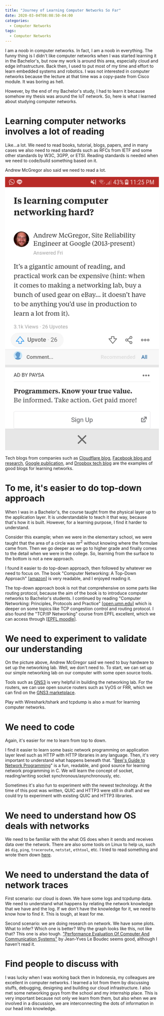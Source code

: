 ```yaml
---
title: "Journey of Learning Computer Networks So Far"
date: 2020-03-04T08:08:50-04:00
categories:
  - Computer Networks
tags:
  - Computer Networks
---
```


I am a noob in computer networks. In fact, I am a noob in everything. The funny thing is I didn't like computer networks when I was started learning it in the Bachelor's, but now my work is around this area, especially cloud and edge infrastructure. Back then, I used to put most of my time and effort to learn embedded systems and robotics. I was not interested in computer networks because the lecture at that time was a copy-paste from Cisco module. It was boring as hell.

However, by the end of my Bachelor's study, I had to learn it because somehow my thesis was around the IoT network. So, here is what I learned about studying computer networks.

# Learning computer networks involves a lot of reading

Like...a lot. We need to read books, tutorial, blogs, papers, and in many cases we also need to read standards such as RFCs from IETF and some other standards by W3C, 3GPP, or ETSI. Reading standards is needed when we need to code/build something based on it.

Andrew McGregor also said we need to read a lot.

![andrew](../images/andrew.jpeg)

Tech blogs from companies such as [Cloudflare blog](https://blog.cloudflare.com/), [Facebook blog and research](https://research.fb.com/blog/), [Google publication](https://research.google/), and [Dropbox tech blog](https://blogs.dropbox.com/tech/category/infrastructure/) are the examples of good blogs for learning networks.

# To me, it's easier to do top-down approach

When I was in a Bachelor's, the course taught from the physical layer up to the application layer. It is understandable to teach it that way, because that's how it is built. However, for a learning purpose, I find it harder to understand.

Consider this example; when we were in the elementary school, we were taught that the area of a circle was $\pi r^2$ without knowing where the formulae came from. Then we go deeper as we go to higher grade and finally comes to the detail when we were in the college. So, learning from the surface to the bottom is not a new approach.

I found it easier to do top-down approach, then followed by whatever we need to focus on. The book "Computer Networking: A Top-Down Approach" [[amazon](https://www.amazon.com/Computer-Networking-Top-Down-Approach-7th/dp/0133594149)] is very readable, and I enjoyed reading it. 

The top-down approach book is not that comprehensive on some parts like routing protocol, because the aim of the book is to introduce computer networks to Bachelor's students. I continued by reading "Computer Networking: Principles, Protocols and Practice" [[open.umn.edu](https://open.umn.edu/opentextbooks/textbooks/computer-networking-principles-protocols-and-practice)] which is deeper on some topics like TCP congestion control and routing protocol. I also found the "TCP/IP Networking" course from EPFL excellent, which we can access through [[EPFL moodle](https://moodlearchive.epfl.ch/2018-2019/course/view.php?id=523)].

# We need to experiment to validate our understanding

On the picture above, Andrew McGregor said we need to buy hardware to set up the networking lab. Well, we don't need to. To start, we can set up our simple networking lab on our computer with some open source tools.

Tools such as [GNS3](https://www.gns3.com/) is very helpful in building the networking lab. For the routers, we can use open source routers such as VyOS or FRR, which we can find on the [GNS3 marketplace](https://www.gns3.com/marketplace/appliances).

Play with Wireshark/tshark and tcpdump is also a must for learning computer networks.

# We need to code

Again, it's easier for me to learn from top to down.

I find it easier to learn some basic network programming on application layer level such as HTTP with HTTP libraries in any language. Then, it's very important to understand what happens beneath that. "[Beej's Guide to Network Programming](https://beej.us/guide/bgnet/)" is a fun, readable, and good source for learning network programming in C. We will learn the concept of socket, reading/writing socket synchronous/asynchronously, etc.

Sometimes it's also fun to experiment with the newest technology. At the time of this post was written, QUIC and HTTP3 were still in draft and we could try to experiment with existing QUIC and HTTP3 libraries.

# We need to understand how OS deals with networks

We need to be familiar with the what OS does when it sends and receives data over the network. There are also some tools on Linux to help us, such as `dig`, `ping`, `traceroute`, `netstat`, `ethtool`, etc. I tried to read something and wrote them down [here](https://github.com/adikabintang/kuliah/blob/master/misc_notes/linux/linux_networking_analysis.md).

# We need to understand the data of network traces

First scenario: our cloud is down. We have some logs and tcpdump data. We need to understand what happens by relating the network knowledge that we have and the log. If we don't have the knowledge for it, we need to know how to find it. This is tough, at least for me.

Second scenario: we are doing research on network. We have some plots. What to infer? Which one is better? Why the graph looks like this, not like that? This one is also tough. ["Performance Evaluation Of Computer And Communication Systems"](https://perfeval.epfl.ch/lectureNotes.htm) by Jean-Yves Le Boudec seems good, although I haven't read it.

# Find people to discuss with

I was lucky when I was working back then in Indonesia, my colleagues are excellent in computer networks. I learned a lot from them by discussing stuffs, debugging, designing and building our cloud infrastructure. I also met some networking guys from the school and my internship place. This is very important because not only we learn from them, but also when we are involved in a discussion, we are interconnecting the dots of information in our head into knowledge.
